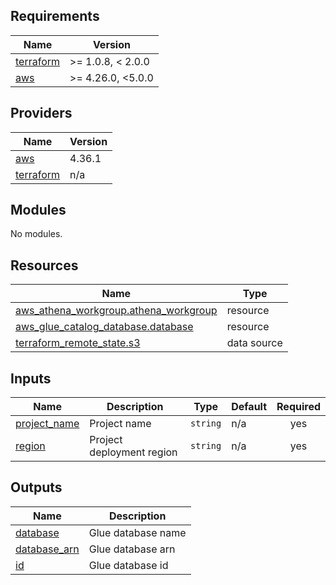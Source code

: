 <!-- BEGIN_TF_DOCS -->
## Requirements

| Name | Version |
|------|---------|
| <a name="requirement_terraform"></a> [terraform](#requirement\_terraform) | >= 1.0.8, < 2.0.0 |
| <a name="requirement_aws"></a> [aws](#requirement\_aws) | >= 4.26.0, <5.0.0 |

## Providers

| Name | Version |
|------|---------|
| <a name="provider_aws"></a> [aws](#provider\_aws) | 4.36.1 |
| <a name="provider_terraform"></a> [terraform](#provider\_terraform) | n/a |

## Modules

No modules.

## Resources

| Name | Type |
|------|------|
| [aws_athena_workgroup.athena_workgroup](https://registry.terraform.io/providers/hashicorp/aws/latest/docs/resources/athena_workgroup) | resource |
| [aws_glue_catalog_database.database](https://registry.terraform.io/providers/hashicorp/aws/latest/docs/resources/glue_catalog_database) | resource |
| [terraform_remote_state.s3](https://registry.terraform.io/providers/hashicorp/terraform/latest/docs/data-sources/remote_state) | data source |

## Inputs

| Name | Description | Type | Default | Required |
|------|-------------|------|---------|:--------:|
| <a name="input_project_name"></a> [project\_name](#input\_project\_name) | Project name | `string` | n/a | yes |
| <a name="input_region"></a> [region](#input\_region) | Project deployment region | `string` | n/a | yes |

## Outputs

| Name | Description |
|------|-------------|
| <a name="output_database"></a> [database](#output\_database) | Glue database name |
| <a name="output_database_arn"></a> [database\_arn](#output\_database\_arn) | Glue database arn |
| <a name="output_id"></a> [id](#output\_id) | Glue database id |
<!-- END_TF_DOCS -->
